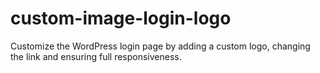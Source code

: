 # custom-image-login-logo
Customize the WordPress login page by adding a custom logo, changing the link and ensuring full responsiveness.
